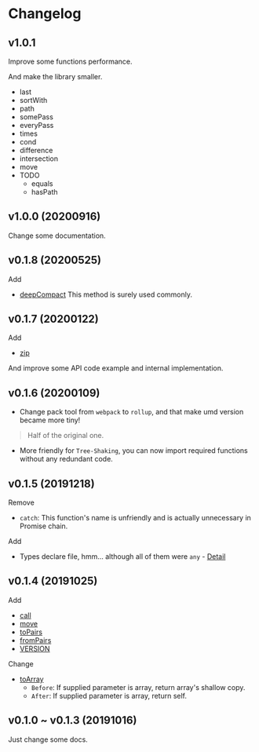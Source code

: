 # Changelog

## v1.0.1

Improve some functions performance.

And make the library smaller.

- last 
- sortWith
- path 
- somePass
- everyPass
- times
- cond
- difference
- intersection
- move
- TODO
  - equals
  - hasPath

## v1.0.0 (20200916)

Change some documentation.

## v0.1.8 (20200525)

Add 

- [deepCompact](./src/deepCompact.js) This method is surely used commonly.

## v0.1.7 (20200122)

Add

- [zip](./src/zip.js)

And improve some API code example and internal implementation.

## v0.1.6 (20200109)

- Change pack tool from `webpack` to `rollup`,
and that make umd version became more tiny! 

> Half of the original one.

- More friendly for `Tree-Shaking`, you can now import required functions without any redundant code.

## v0.1.5 (20191218)

Remove

- `catch`: This function's name is unfriendly and is actually unnecessary in Promise chain.

Add

- Types declare file, hmm... although all of them were `any` - [Detail](./types/index.d.ts)

## v0.1.4 (20191025)

Add 

- [call](./src/call.js)
- [move](./src/move.js)
- [toPairs](./src/toPairs.js)
- [fromPairs](./src/fromPairs.js)
- [VERSION](./src/VERSION.js)

Change

- [toArray](./src/toArray.js) 
  - `Before`: If supplied parameter is array, return array's shallow copy.
  - `After`: If supplied parameter is array, return self.

## v0.1.0 ~ v0.1.3 (20191016)

Just change some docs.